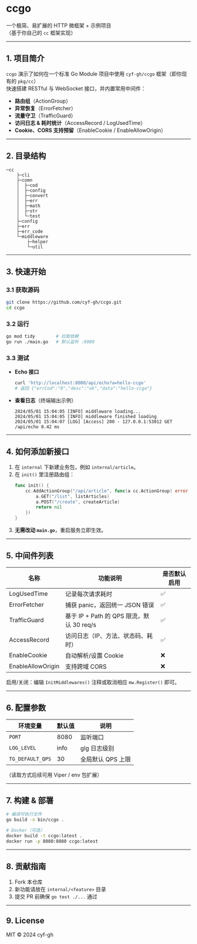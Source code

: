 # ccgo

一个极简、易扩展的 HTTP 微框架 + 示例项目  
（基于你自己的 `cc` 框架实现）

---

## 1. 项目简介

`ccgo` 演示了如何在一个标准 Go Module 项目中使用 `cyf-gh/ccgo` 框架（即你现有的 `pkg/cc`）  
快速搭建 RESTful 与 WebSocket 接口，并内置常用中间件：

- **路由组**（ActionGroup）  
- **异常恢复**（ErrorFetcher）  
- **流量守卫**（TrafficGuard）  
- **访问日志 & 耗时统计**（AccessRecord / LogUsedTime）  
- **Cookie、CORS 支持预留**（EnableCookie / EnableAllowOrigin）

---

## 2. 目录结构

```
─cc
    ├─cli
    ├─comn
    │  ├─cod
    │  ├─config
    │  ├─convert
    │  ├─err
    │  ├─math
    │  ├─str
    │  └─test
    ├─config
    ├─err
    ├─err_code
    └─middleware
        ├─helper
        └─util
```

---

## 3. 快速开始

### 3.1 获取源码

```bash
git clone https://github.com/cyf-gh/ccgo.git
cd ccgo
```

### 3.2 运行

```bash
go mod tidy        # 拉取依赖
go run ./main.go   # 默认监听 :8080
```

### 3.3 测试

- **Echo 接口**
  ```bash
  curl 'http://localhost:8080/api/echo?a=hello-ccgo'
  # 返回 {"errCod":"0","desc":"ok","data":"hello-ccgo"}
  ```

- **查看日志**（终端输出示例）
  ```
  2024/05/01 15:04:05 [INFO] middleware loading...
  2024/05/01 15:04:05 [INFO] middleware finished loading
  2024/05/01 15:04:07 [LOG] [Access] 200 - 127.0.0.1:53012 GET /api/echo 0.42 ms
  ```

---

## 4. 如何添加新接口

1. 在 `internal` 下新建业务包，例如 `internal/article`。
2. 在 `init()` 里注册路由组：
   ```go
   func init() {
       cc.AddActionGroup("/api/article", func(a cc.ActionGroup) error {
           a.GET("/list", listArticles)
           a.POST("/create", createArticle)
           return nil
       })
   }
   ```
3. **无需改动 `main.go`**，重启服务立即生效。

---

## 5. 中间件列表

| 名称            | 功能说明                                   | 是否默认启用 |
|-----------------|--------------------------------------------|--------------|
| LogUsedTime     | 记录每次请求耗时                           | ✅           |
| ErrorFetcher    | 捕获 panic，返回统一 JSON 错误             | ✅           |
| TrafficGuard    | 基于 IP + Path 的 QPS 限流，默认 30 req/s  | ✅           |
| AccessRecord    | 访问日志（IP、方法、状态码、耗时）         | ✅           |
| EnableCookie    | 自动解析/设置 Cookie                       | ❌           |
| EnableAllowOrigin| 支持跨域 CORS                              | ❌           |

启用/关闭：编辑 `InitMiddlewares()` 注释或取消相应 `mw.Register()` 即可。

---

## 6. 配置参数

| 环境变量        | 默认值 | 说明                     |
|-----------------|--------|--------------------------|
| `PORT`          | 8080   | 监听端口                 |
| `LOG_LEVEL`     | info   | glg 日志级别             |
| `TG_DEFAULT_QPS`| 30     | 全局默认 QPS 上限        |

（读取方式后续可用 Viper / env 包扩展）

---

## 7. 构建 & 部署

```bash
# 编译可执行文件
go build -o bin/ccgo .

# Docker（可选）
docker build -t ccgo:latest .
docker run -p 8080:8080 ccgo:latest
```

---

## 8. 贡献指南

1. Fork 本仓库  
2. 新功能请放在 `internal/<feature>` 目录  
3. 提交 PR 前确保 `go test ./...` 通过  

---

## 9. License

MIT © 2024 cyf-gh
